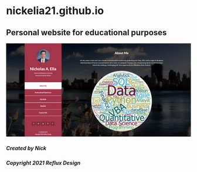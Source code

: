 # nickelia21.github.io

## Personal website for educational purposes


![Front Page Preview](assets/images/preview.png?raw=true "Front Page")


##### Created by Nick
##### Copyright 2021 Reflux Design
